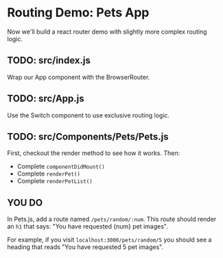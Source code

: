 # Routing Demo: Pets App

Now we'll build a react router demo with slightly more complex routing logic.

## TODO: src/index.js

Wrap our App component with the BrowserRouter.

## TODO: src/App.js

Use the Switch component to use exclusive routing logic.

## TODO: src/Components/Pets/Pets.js

First, checkout the render method to see how it works. Then:

- Complete `componentDidMount()`
- Complete `renderPet()`
- Complete `renderPetList()`

## YOU DO

In Pets.js, add a route named `/pets/random/:num`.
This route should render an `h1` that says: "You have requested {num} pet images".

For example, if you visit `localhost:3000/pets/random/5` you should see a heading that reads "You have requested 5 pet images".
